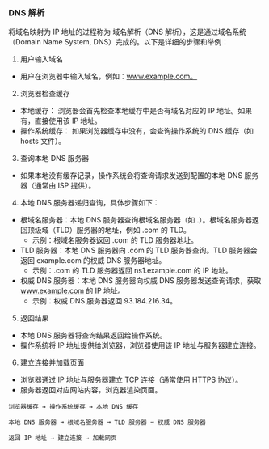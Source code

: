 ### DNS 解析

将域名映射为 IP 地址的过程称为 域名解析（DNS 解析），这是通过域名系统（Domain Name System, DNS）完成的。以下是详细的步骤和举例：

1. 用户输入域名

- 用户在浏览器中输入域名，例如：www.example.com。

2. 浏览器检查缓存

- 本地缓存： 浏览器会首先检查本地缓存中是否有域名对应的 IP 地址。如果有，直接使用该 IP 地址。
- 操作系统缓存： 如果浏览器缓存中没有，会查询操作系统的 DNS 缓存（如 hosts 文件）。

3. 查询本地 DNS 服务器

- 如果本地没有缓存记录，操作系统会将查询请求发送到配置的本地 DNS 服务器（通常由 ISP 提供）。

4. 本地 DNS 服务器递归查询，具体步骤如下：

- 根域名服务器：本地 DNS 服务器查询根域名服务器（如 .）。根域名服务器返回顶级域（TLD）服务器的地址，例如 .com 的 TLD。
  - 示例：根域名服务器返回 .com 的 TLD 服务器地址。
- TLD 服务器：本地 DNS 服务器向 .com 的 TLD 服务器查询。TLD 服务器会返回 example.com 的权威 DNS 服务器地址。
  - 示例：.com 的 TLD 服务器返回 ns1.example.com 的 IP 地址。
- 权威 DNS 服务器：本地 DNS 服务器向权威 DNS 服务器发送查询请求，获取 www.example.com 的 IP 地址。
  - 示例：权威 DNS 服务器返回 93.184.216.34。

5. 返回结果

- 本地 DNS 服务器将查询结果返回给操作系统。
- 操作系统将 IP 地址提供给浏览器，浏览器使用该 IP 地址与服务器建立连接。

6. 建立连接并加载页面

- 浏览器通过 IP 地址与服务器建立 TCP 连接（通常使用 HTTPS 协议）。
- 服务器返回对应网站内容，浏览器渲染页面。

```
浏览器缓存 → 操作系统缓存 → 本地 DNS 缓存

本地 DNS 服务器 → 根域名服务器 → TLD 服务器 → 权威 DNS 服务器

返回 IP 地址 → 建立连接 → 加载网页
```



